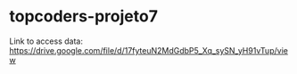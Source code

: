 # topcoders-projeto7

Link to access data: https://drive.google.com/file/d/17fyteuN2MdGdbP5_Xq_sySN_yH91vTup/view
